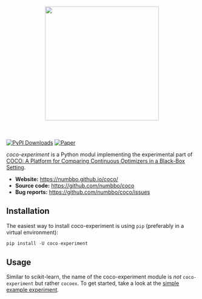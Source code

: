 <h1 align="center">
<img src="https://raw.githubusercontent.com/numbbo/coco/279d8a44b978c8accbc0c36689851902b3f6efeb/logo/coco-ex.webp" width="300">
</h1><br>

[![PyPI Downloads](https://img.shields.io/pypi/dm/coco-experiment.svg?label=PyPI%20downloads)](
https://pypi.org//)
[![Paper](https://img.shields.io/badge/DOI-10.1080%2F10556788.2020.1808977-blue)](https://doi.org/10.1080/10556788.2020.1808977)

*coco-experiment* is a Python modul implementing the experimental part of [COCO: A Platform for Comparing Continuous Optimizers in a Black-Box Setting](https://doi.org/10.1080/10556788.2020.1808977).

- **Website:** https://numbbo.github.io/coco/
- **Source code:** https://github.com/numbbo/coco
- **Bug reports:** https://github.com/numbbo/coco/issues

## Installation

The easiest way to install coco-experiment is using `pip` (preferably in a virtual environment):

```python
pip install -U coco-experiment
```

## Usage

Similar to scikit-learn, the name of the coco-experiment module is _not_ `coco-experiment` but rather `cocoex`.
To get started, take a look at the [simple example experiment](https://github.com/numbbo/coco/blob/9367aecce2ad55eee89c648354ea2e396b844852/code-experiments/build/python/example/example_experiment_complete.py).
